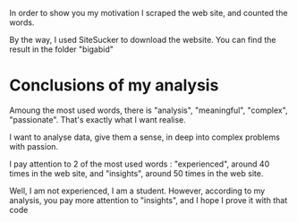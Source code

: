 
In order to show you my motivation I scraped the web site, and counted the words.

By the way, I used SiteSucker to download the website. You can find the result in the folder "bigabid"

# Conclusions of my analysis


Amoung the most used words, there is "analysis", "meaningful", "complex", "passionate". That's exactly what I want realise.

I want to analyse data, give them a sense, in deep into complex problems with passion. 

I pay attention to 2 of the most used words : "experienced", around 40 times in the web site, and "insights", around 50 times in the web site.

Well, I am not experienced, I am a student. However, according to my analysis, you pay more attention to "insights", and I hope I prove it with that code



